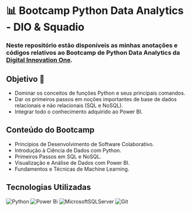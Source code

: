 # 📊 Bootcamp Python Data Analytics - DIO & Squadio

### Neste repositório estão disponíveis as minhas anotações e códigos relativos ao Bootcamp de Python Data Analytics da [Digital Innovation One](https://www.dio.me/).

## Objetivo 🎯
- Dominar os conceitos de funções Python e seus principais comandos. <br>
- Dar os primeiros passos em noções importantes de base de dados relacionais e não relacionais (SQL e NoSQL).
- Integrar todo o conhecimento adquirido ao Power BI.

## Conteúdo do Bootcamp
- Princípios de Desenvolvimento de Software Colaborativo.
- Introdução à Ciência de Dados com Python.
- Primeiros Passos em SQL e NoSQL.
- Visualização e Análise de Dados com Power BI.
- Fundamentos e Técnicas de Machine Learning.

## Tecnologias Utilizadas

![Python](https://img.shields.io/badge/python-3670A0?style=for-the-badge&logo=python&logoColor=ffdd54) ![Power Bi](https://img.shields.io/badge/power_bi-F2C811?style=for-the-badge&logo=powerbi&logoColor=black) ![MicrosoftSQLServer](https://img.shields.io/badge/Microsoft%20SQL%20Server-CC2927?style=for-the-badge&logo=microsoft%20sql%20server&logoColor=white) ![Git](https://img.shields.io/badge/git-%23F05033.svg?style=for-the-badge&logo=git&logoColor=white) 






